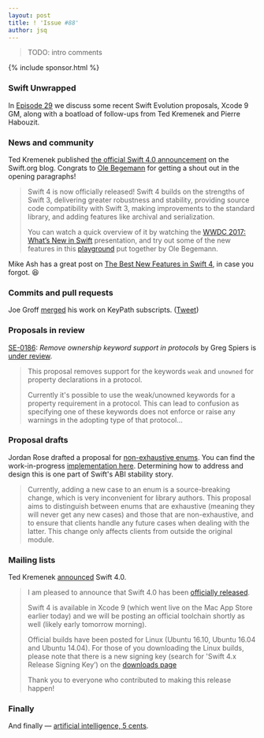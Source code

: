 ```yaml
---
layout: post
title: ! 'Issue #88'
author: jsq
---
```


> TODO: intro comments

<!--excerpt-->

{% include sponsor.html %}

### Swift Unwrapped

In [Episode 29](https://spec.fm/podcasts/swift-unwrapped/86442) we discuss some recent Swift Evolution proposals, Xcode 9 GM, along with a boatload of follow-ups from Ted Kremenek and Pierre Habouzit.

### News and community

Ted Kremenek published [the official Swift 4.0 announcement](https://swift.org/blog/swift-4-0-released/) on the Swift.org blog. Congrats to [Ole Begemann](https://oleb.net) for getting a shout out in the opening paragraphs!

> Swift 4 is now officially released! Swift 4 builds on the strengths of Swift 3, delivering greater robustness and stability, providing source code compatibility with Swift 3, making improvements to the standard library, and adding features like archival and serialization.
>
> You can watch a quick overview of it by watching the [WWDC 2017: What’s New in Swift](https://developer.apple.com/videos/play/wwdc2017/402/) presentation, and try out some of the new features in this [playground](https://github.com/ole/whats-new-in-swift-4) put together by Ole Begemann.

Mike Ash has a great post on [The Best New Features in Swift 4](https://plausible.coop/blog/2017/09/13/best-new-features-in-swift-4), in case you forgot. 😆

### Commits and pull requests

Joe Groff [merged](https://github.com/apple/swift/pull/11730) his work on KeyPath subscripts. ([Tweet](https://twitter.com/jckarter/status/908787192327135232))

### Proposals in review

[SE-0186](https://github.com/apple/swift-evolution/blob/master/proposals/0186-remove-ownership-keyword-support-in-protocols.md): *Remove ownership keyword support in protocols* by Greg Spiers is [under review](https://lists.swift.org/pipermail/swift-evolution-announce/2017-September/000403.html).

> This proposal removes support for the keywords `weak` and `unowned` for property declarations in a protocol.
>
> Currently it's possible to use the weak/unowned keywords for a property requirement in a protocol. This can lead to confusion as specifying one of these keywords does not enforce or raise any warnings in the adopting type of that protocol...

### Proposal drafts

Jordan Rose drafted a proposal for [non-exhaustive enums](https://github.com/jrose-apple/swift-evolution/blob/non-exhaustive-enums/proposals/nnnn-non-exhaustive-enums.md). You can find the work-in-progress [implementation here](https://github.com/apple/swift/pull/11961). Determining how to address and design this is one part of Swift's ABI stability story.

> Currently, adding a new case to an enum is a source-breaking change, which is very inconvenient for library authors. This proposal aims to distinguish between enums that are exhaustive (meaning they will never get any new cases) and those that are non-exhaustive, and to ensure that clients handle any future cases when dealing with the latter. This change only affects clients from outside the original module.

### Mailing lists

Ted Kremenek [announced](https://lists.swift.org/pipermail/swift-evolution-announce/2017-September/000402.html) Swift 4.0.

> I am pleased to announce that Swift 4.0 has been [officially released](https://swift.org/blog/swift-4-0-released/).
>
> Swift 4 is available in Xcode 9 (which went live on the Mac App Store earlier today) and we will be posting an official toolchain shortly as well (likely early tomorrow morning).
>
> Official builds have been posted for Linux (Ubuntu 16.10, Ubuntu 16.04 and Ubuntu 14.04).  For those of you downloading the Linux builds, please note that there is a new signing key (search for 'Swift 4.x Release Signing Key’) on the [downloads page](ttps://swift.org/download/)
>
> Thank you to everyone who contributed to making this release happen!

### Finally

And finally &mdash; [artificial intelligence, 5 cents](https://twitter.com/modocache/status/910288511223390209).
